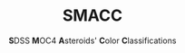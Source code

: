 <h1 align="center">SMACC</h1>
<p align="center"><b>S</b>DSS <b>M</b>OC4 <b>A</b>steroids' <b>C</b>olor <b>C</b>lassifications</p>

